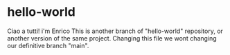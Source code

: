 # hello-world

Ciao a tutti! i'm Enrico
This is another branch of "hello-world" repository, or another version of the same project. Changing this file we wont changing our definitive branch "main".

